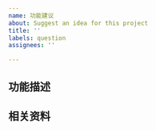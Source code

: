 ```yaml
---
name: 功能建议
about: Suggest an idea for this project
title: ''
labels: question
assignees: ''

---
```


## 功能描述

## 相关资料
